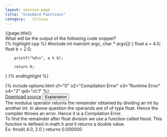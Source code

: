 ```yaml
---
layout: session-page
title: "Standard Functions"
category:	ctrivia
---
```


<div class="session-title">
	{{page.title}}
</div>

<section>
<div class="question">
	<div class="para">What will be the output of the following code snippet?</div>
{% highlight cpp %}
#include <stdio.h>
int main(int argc, char * argv[]) {
        float a = 4.0;
        float b = 2.0;

        printf("%d\n", a % b);

        return 0;
}
{% endhighlight %}
</div>
<div class="options">
{% include options.html 
	o1="0" 
	o2="Compilation Error" 
	o3="Runtime Error"
	o4="2" 
	qid="ct:1"
%}
</div>
<div class="explanation">
	<div class="actions text-right">
		<a href="{{ "/files/ctrivia/ct1.c" | prepend: site.baseurl }}" class="btn link-button">Download source</a>
		<button class="btn link-button explanation-button">Explanation</button>
	</div>
	<div class="explanation-content">
		<div class="para">
			The modulus operator returns the remainder obtained by dividing an <emphasis class="code">int</emphasis> by another <emphasis class="code">int</emphasis>. In above question the operands are of of type <emphasis class="code">float</emphasis>. Hence the compiler throws an error. Hence it is a Compilation Error.
		</div>
		<div class="para">
			To find the remainder after float division we use a function called <emphasis class="code">fmod</emphasis>. This function is defined in <emphasis class="code">math.h</emphasis> and it returns a <emphasis class="code">double</emphasis> value.
		</div>
		<div class="para">
			Ex: fmod( 4.0, 2.0 ) returns 0.000000
		</div>
	</div>
	<br>
</div>
</section>